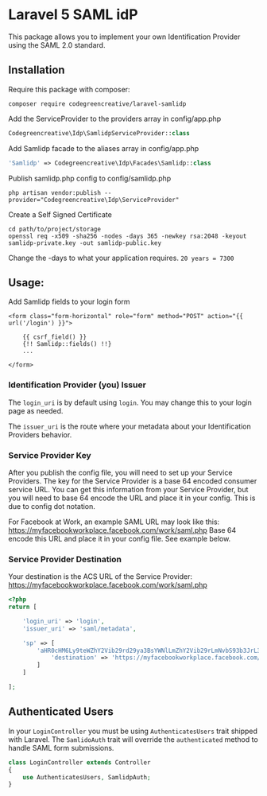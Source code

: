 # Laravel 5 SAML idP

This package allows you to implement your own Identification Provider using the SAML 2.0 standard.

## Installation

Require this package with composer:

```shell
composer require codegreencreative/laravel-samlidp
```

Add the ServiceProvider to the providers array in config/app.php

```php
Codegreencreative\Idp\SamlidpServiceProvider::class
```

Add Samlidp facade to the aliases array in config/app.php

```php
'Samlidp' => Codegreencreative\Idp\Facades\Samlidp::class
```

Publish samlidp.php config to config/samlidp.php

```shell
php artisan vendor:publish --provider="Codegreencreative\Idp\ServiceProvider"
```

Create a Self Signed Certificate

```shell
cd path/to/project/storage
openssl req -x509 -sha256 -nodes -days 365 -newkey rsa:2048 -keyout samlidp-private.key -out samlidp-public.key
```

Change the -days to what your application requires. `20 years = 7300`

## Usage:

Add Samlidp fields to your login form

```blade
<form class="form-horizontal" role="form" method="POST" action="{{ url('/login') }}">

    {{ csrf_field() }}
    {!! Samlidp::fields() !!}
    ...

</form>
```

### Identification Provider (you) Issuer

The `login_uri` is by default using `login`. You may change this to your login page as needed.

The `issuer_uri` is the route where your metadata about your Identification Providers behavior.

### Service Provider Key

After you publish the config file, you will need to set up your Service Providers. The key for the Service Provider is a base 64 encoded consumer service URL. You can get this information from your Service Provider, but you will need to base 64 encode the URL and place it in your config. This is due to config dot notation.

For Facebook at Work, an example SAML URL may look like this: https://myfacebookworkplace.facebook.com/work/saml.php Base 64 encode this URL and place it in your config file. See example below.

### Service Provider Destination

 Your destination is the ACS URL of the Service Provider: https://myfacebookworkplace.facebook.com/work/saml.php

```php
<?php
return [

    'login_uri' => 'login',
    'issuer_uri' => 'saml/metadata',

    'sp' => [
        'aHR0cHM6Ly9teWZhY2Vib29rd29ya3BsYWNlLmZhY2Vib29rLmNvbS93b3JrL3NhbWwucGhw' => [
            'destination' => 'https://myfacebookworkplace.facebook.com/work/saml.php',
        ]
    ]

];
```

## Authenticated Users

In your `LoginController` you must be using `AuthenticatesUsers` trait shipped with Laravel. The `SamlidoAuth` trait will override the `authenticated` method to handle SAML form submissions.

```php
class LoginController extends Controller
{
    use AuthenticatesUsers, SamlidpAuth;
}
```